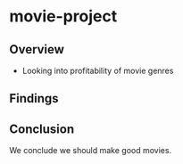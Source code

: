 # movie-project

## Overview

- Looking into profitability of movie genres

## Findings

## Conclusion
We conclude we should make good movies.
